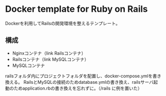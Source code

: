# Docker template for Ruby on Rails

Dockerを利用してRailsの開発環境を整えるテンプレート。

## 構成

- Nginxコンテナ（link Railsコンテナ）
- Railsコンテナ（link MySQLコンテナ）
- MySQLコンテナ

railsフォルダ内にプロジェクトフォルダを配置し、docker-compose.ymlを書き換える。
RailsとMySQLの接続のためdatabase.ymlの書き換え、railsサーバ起動のためapplication.rbの書き換えを忘れずに。（/rails に例を置いた）
